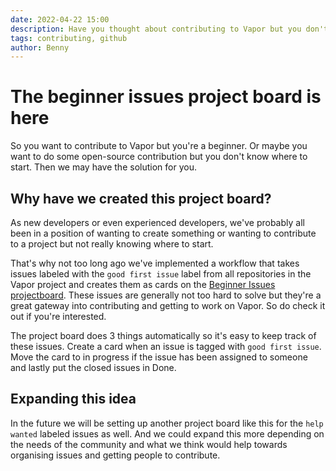```yaml
---
date: 2022-04-22 15:00
description: Have you thought about contributing to Vapor but you don't know where to start? Check out the good first issue projectboard.
tags: contributing, github
author: Benny
---
```

# The beginner issues project board is here
  
So you want to contribute to Vapor but you're a beginner. Or maybe you want to do some open-source contribution but you don't know where to start. Then we may have the solution for you.  

## Why have we created this project board?
  
As new developers or even experienced developers, we've probably all been in a position of wanting to create something or wanting to contribute to a project but not really knowing where to start.

That's why not too long ago we've implemented a workflow that takes issues labeled with the `good first issue` label from all repositories in the Vapor project and creates them as cards on the [Beginner Issues projectboard](https://github.com/orgs/vapor/projects/10). These issues are generally not too hard to solve but they're a great gateway into contributing and getting to work on Vapor. So do check it out if you're interested.
  
The project board does 3 things automatically so it's easy to keep track of these issues. Create a card when an issue is tagged with `good first issue`. Move the card to in progress if the issue has been assigned to someone and lastly put the closed issues in Done. 
  
## Expanding this idea
  
In the future we will be setting up another project board like this for the `help wanted` labeled issues as well. And we could expand this more depending on the needs of the community and what we think would help towards organising issues and getting people to contribute.
